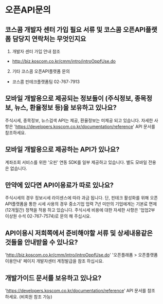 # 오픈API문의

## 코스콤 개발자 센터 가입 필요 서류 및 코스콤 오픈API플랫폼 담당지 연락처는 무엇인지요

 1. 개발자 센터 가입 안내 참조

 - http://biz.koscom.co.kr/cmm/intro/introOppfUse.do

 2. 기타 코스콤 오픈API플랫폼 문의

 - 코스콤 핀테크플랫폼팀 02-767-7913

## **모바일 개발용으로 제공되는 정보들이 \(주식정보, 종목정보, 뉴스, 환율정보 등\)을 보유하고 있나요?**

 주식시세, 종목정보, 뉴스검색 API는 제공, 환율정보는 미제공 되고 있습니다. 자세한 사항은 'https://developers.koscom.co.kr/documentation/reference' API 문서를 참조하세요.

## **모바일 개발용으로 제공하는 API가 있나요?**

계좌조회 서비스를 위한 '오핀' 연동 SDK를 일부 제공하고 있습니다. 별도 모바일 전용은 없습니다.

## **만약에 있다면 API이용료가 따로 있나요?**

주식시세의 경우 정보시세 라이센스에 따라 과금 됩니다.  단, 핀테크 활성화를 위해 오픈API플랫폼을 통한 시세 사용의 경우 중소기업 업력 7년 미만의 기업에게는 기본료 면제 \(12개월간\) 정책을 적용 하고 있습니다. 주식시세 비용에 대한 자세한 사항은  '업업2부 이상원 수석 02-767-7574\)로 문의 해 주십시요.

## **API이용시 저희쪽에서 준비해야할 서류 및 상세내용같은 것들을 안내받을 수 있나요?**

'http://biz.koscom.co.kr/cmm/intro/introOppfUse.do'  '오픈플래폼 &gt; 오픈플랫폼 이용안내' 페이지 개발자센터 계정발급을 참조 하십시요.

## **개발가이드 문서를 보유하고 있나요?**

 'https://developers.koscom.co.kr/documentation/reference' API 문서를 참조하세요. \(비회원 참조 가능\)

